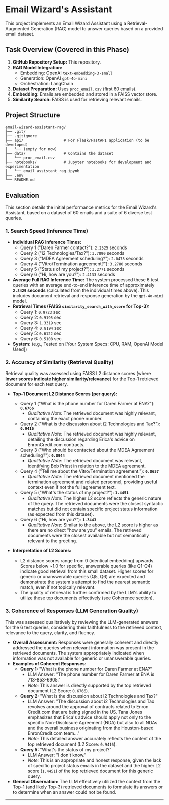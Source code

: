 # Email Wizard's Assistant

This project implements an Email Wizard Assistant using a Retrieval-Augmented Generation (RAG) model to answer queries based on a provided email dataset.

## Task Overview (Covered in this Phase)

1.  **GitHub Repository Setup:** This repository.
2.  **RAG Model Integration:**
    *   Embedding: OpenAI `text-embedding-3-small`
    *   Generation: OpenAI `gpt-4o-mini`
    *   Orchestration: LangChain
3.  **Dataset Preparation:** Uses `proc_email.csv` (first 60 emails).
4.  **Embedding:** Emails are embedded and stored in a FAISS vector store.
5.  **Similarity Search:** FAISS is used for retrieving relevant emails.

## Project Structure
```
email-wizard-assistant-rag/
├── .git/                 
├── .gitignore            
├── api/                  # For Flask/FastAPI application (to be developed)
│   └── (empty for now)
├── data/                 # Contains the dataset
│   └── proc_email.csv    
├── notebooks/            # Jupyter notebooks for development and experimentation
│   └── email_assistant_rag.ipynb           
├── .env          
└── README.md             
```


## Evaluation

This section details the initial performance metrics for the Email Wizard's Assistant, based on a dataset of 60 emails and a suite of 6 diverse test queries.

### 1. Search Speed (Inference Time)

*   **Individual RAG Inference Times:**
    *   Query 1 ("Daren Farmer contact?"): `2.2525` seconds
    *   Query 2 ("i2 Technologies/Tax?"): `3.7890` seconds
    *   Query 3 ("MDEA Agreement scheduling?"): `2.0473` seconds
    *   Query 4 ("Vitro/Termination agreement?"): `3.2780` seconds
    *   Query 5 ("Status of my project?"): `3.2771` seconds
    *   Query 6 ("Hi, how are you?"): `2.4133` seconds
*   **Average Full RAG Inference Time:** The system processed these 6 test queries with an average end-to-end inference time of approximately **`2.8429` seconds** (calculated from the individual times above). This includes document retrieval and response generation by the `gpt-4o-mini` model.
*   **Retrieval Times (FAISS `similarity_search_with_score` for Top-3):**
    *   Query 1: `0.9723` sec
    *   Query 2: `0.9195` sec
    *   Query 3: `1.3319` sec
    *   Query 4: `0.8194` sec
    *   Query 5: `0.6122` sec
    *   Query 6: `0.5108` sec
*   **System:** (e.g., Tested on [Your System Specs: CPU, RAM, OpenAI Model Used])

### 2. Accuracy of Similarity (Retrieval Quality)

Retrieval quality was assessed using FAISS L2 distance scores (where **lower scores indicate higher similarity/relevance**) for the Top-1 retrieved document for each test query.

*   **Top-1 Document L2 Distance Scores (per query):**
    *   Query 1 ("What is the phone number for Daren Farmer at ENA?"): **`0.6766`**
        *   *Qualitative Note:* The retrieved document was highly relevant, containing the exact phone number.
    *   Query 2 ("What is the discussion about i2 Technologies and Tax?"): **`0.9416`**
        *   *Qualitative Note:* The retrieved document was highly relevant, detailing the discussion regarding Erica's advice on EnronCredit.com contracts.
    *   Query 3 ("Who should be contacted about the MDEA Agreement scheduling?"): **`0.8944`**
        *   *Qualitative Note:* The retrieved document was relevant, identifying Bob Priest in relation to the MDEA agreement.
    *   Query 4 ("Tell me about the Vitro/Termination agreement."): **`0.8657`**
        *   *Qualitative Note:* The retrieved document mentioned the termination agreement and related personnel, providing useful context even if not the full agreement text.
    *   Query 5 ("What's the status of my project?"): **`1.4451`**
        *   *Qualitative Note:* The higher L2 score reflects the generic nature of the query. The retrieved documents were the closest syntactic matches but did not contain specific project status information (as expected from this dataset).
    *   Query 6 ("Hi, how are you?"): **`1.3443`**
        *   *Qualitative Note:* Similar to the above, the L2 score is higher as there are no direct "how are you" emails. The retrieved documents were the closest available but not semantically relevant to the greeting.

*   **Interpretation of L2 Scores:**
    *   L2 distance scores range from 0 (identical embedding) upwards. Scores below ~1.0 for specific, answerable queries (like Q1-Q4) indicate good retrieval from this small dataset. Higher scores for generic or unanswerable queries (Q5, Q6) are expected and demonstrate the system's attempt to find the nearest semantic match, even if not topically relevant.
    *   The quality of retrieval is further confirmed by the LLM's ability to utilize these top documents effectively (see Coherence section).

### 3. Coherence of Responses (LLM Generation Quality)

This was assessed qualitatively by reviewing the LLM-generated answers for the 6 test queries, considering their faithfulness to the retrieved context, relevance to the query, clarity, and fluency.

*   **Overall Assessment:** Responses were generally coherent and directly addressed the queries when relevant information was present in the retrieved documents. The system appropriately indicated when information was not available for generic or unanswerable queries.
*   **Examples of Coherent Responses:**
    *   **Query 1:** "What is the phone number for Daren Farmer at ENA?"
        *   LLM Answer: "The phone number for Daren Farmer at ENA is 713-853-6905."
        *   *Note:* This answer is directly supported by the top retrieved document (L2 Score: `0.6766`).
    *   **Query 2:** "What is the discussion about i2 Technologies and Tax?"
        *   LLM Answer: "The discussion about i2 Technologies and Tax revolves around the approval of contracts related to Enron Credit.com that are being signed in the US. Tana Jones emphasizes that Erica's advice should apply not only to the specific Non-Disclosure Agreement (NDA) but also to all NDAs and the overall business originating from the Houston-based EnronCredit.com team..."
        *   *Note:* This detailed answer accurately reflects the content of the top retrieved document (L2 Score: `0.9416`).
    *   **Query 5:** "What's the status of my project?"
        *   LLM Answer: "I don't know."
        *   *Note:* This is an appropriate and honest response, given the lack of specific project status emails in the dataset and the higher L2 score (`1.4451`) of the top retrieved document for this generic query.
*   **General Observation:** The LLM effectively utilized the context from the Top-1 (and likely Top-3) retrieved documents to formulate its answers or to determine when an answer could not be found.

---
